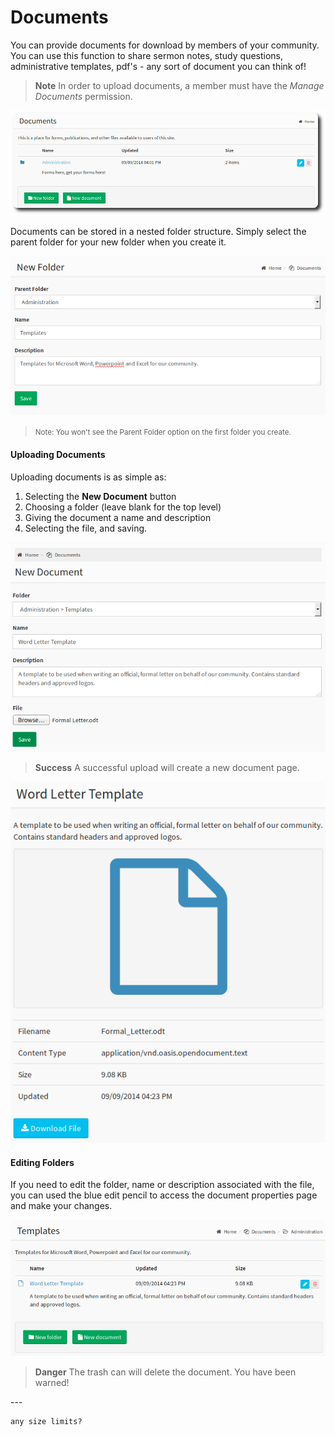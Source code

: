 # Documents

You can provide documents for download by members of your community.  You can use this function to share sermon notes, study questions, administrative templates, pdf's - any sort of document you can think of!

>  **Note** In order to upload documents, a member must have the *Manage Documents* permission.


![document folders](../img/documents/documents-1.png)

Documents can be stored in a nested folder structure. Simply select the parent folder for your new folder when you create it.

![document folders](../img/documents/documents-2.png)

> <small>  Note: You won't see the Parent Folder option on the first folder you create.</small>

#### Uploading Documents

Uploading documents is as simple as:

1. Selecting the **New Document** button
2. Choosing a folder (leave blank for the top level)
3. Giving the document a name and description
4. Selecting the file, and saving.

![document properties](../img/documents/documents-3.png)

> **Success** A successful upload will create a new document page.

![successful upload](../img/documents/documents-4.png)

#### Editing Folders

If you need to edit the folder, name or description associated with the file, you can used the blue edit pencil to access the document properties page and make your changes.

![document details](../img/documents/documents-5.png)

> **Danger** The trash can will delete the document. You have been warned!

<p>
---


    any size limits?
